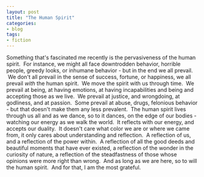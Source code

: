 ```yaml
---
layout: post
title: "The Human Spirit"
categories:
- blog
tags:
- fiction
---
```


Something that's fascinated me recently is the pervasiveness of the human spirit. &nbsp;For instance, we might all face downtrodden behavior, horrible people, greedy looks, or inhumane behavior -&nbsp;but in the end we all prevail. &nbsp;We don't all prevail&nbsp;in the sense of success, fortune, or happiness, we all prevail&nbsp;_with_ the human spirit. &nbsp;We move the spirit with us through time. &nbsp;We prevail&nbsp;at being, at having emotions, at having incapabilities and being and accepting those as we live. &nbsp;We prevail at justice, and wrongdoing, at godliness, and at passion. &nbsp;Some&nbsp;prevail at abuse, drugs,&nbsp;felonious&nbsp;behavior - but that doesn't make them any less prevalent. &nbsp;The human spirit lives through us all and as we dance, so to it dances, on the edge of our bodies - watching our energy as we walk the world. &nbsp;It reflects with our energy, and accepts our duality. &nbsp;It doesn't care what color we are or where we came from, it only cares about understanding and reflection. &nbsp;A reflection of us, and a reflection of the power within. &nbsp;A reflection of all the good deeds and beautiful moments that have ever existed, a reflection of the wonder in the curiosity of nature, a reflection of the&nbsp;steadfastness&nbsp;of those whose opinions were more right than wrong. &nbsp;And as long as we are here, so to will the human spirit. &nbsp;And for that, I am the most grateful. &nbsp;